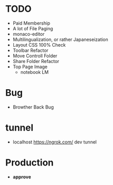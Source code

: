 # TODO
- Paid Membership
- A lot of File Paging
- monaco-editor
- Multilingualization, or rather Japaneseization
- Layout CSS 100% Check
- Toolbar Refactor
- Move Controll Folder
- Share Folder Refactor
- Top Page Image
  - notebook LM

# Bug
- Browther Back Bug

# tunnel
- localhost
https://ngrok.com/
dev tunnel

# Production
- **approve**
